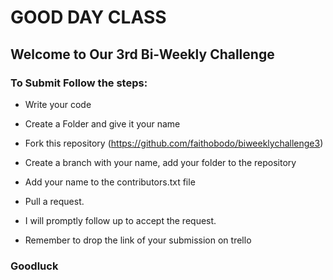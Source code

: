 # GOOD DAY CLASS

## Welcome to Our 3rd Bi-Weekly Challenge

### To Submit Follow the steps:

* Write your code

* Create a Folder and give it your name

* Fork this repository (https://github.com/faithobodo/biweeklychallenge3)

* Create a branch with your name, add your folder to the repository

* Add your name to the contributors.txt file

* Pull a request.

* I will promptly follow up to accept the request.

* Remember to drop the link of your submission on trello

### Goodluck


```python

```
